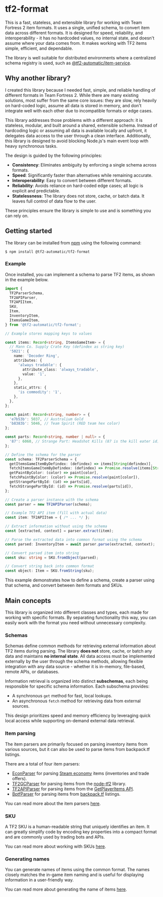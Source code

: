 # tf2-format

This is a fast, stateless, and extensible library for working with Team Fortress 2 item formats. It uses a single, unified schema, to convert item data across different formats. It is designed for speed, reliability, and interoperability - it has no hardcoded values, no internal state, and doesn't assume where your data comes from. It makes working with TF2 items simple, efficient, and dependable.

The library is well suitable for distributed environments where a centralized schema registry is used, such as [@tf2-automatic/item-service](../../apps/item-service).

## Why another library?

I created this library because I needed fast, simple, and reliable handling of different formats in Team Fortress 2. While there are many existing solutions, most suffer from the same core issues: they are slow, rely heavily on hard-coded logic, assume all data is stored in memory, and don't integrate well with each other due to incompatible formats or edge cases.

This library addresses those problems with a different approach: it is stateless, modular, and built around a shared, extensible schema. Instead of hardcoding logic or assuming all data is available locally and upfront, it delegates data access to the user through a clean interface. Additionally, this library is designed to avoid blocking Node.js's main event loop with heavy synchronous tasks.

The design is guided by the following principles:

- **Consistency**: Eliminates ambiguity by enforcing a single schema across formats.
- **Speed**: Significantly faster than alternatives while remaining accurate.
- **Interoperability**: Easy to convert between different formats.
- **Reliability**: Avoids reliance on hard-coded edge cases; all logic is explicit and predictable.
- **Statelessness**: The library does not store, cache, or batch data. It leaves full control of data flow to the user.

These principles ensure the library is simple to use and is something you can rely on.

## Getting started

The library can be installed from [npm](https://www.npmjs.com/package/@tf2-automatic/tf2-format) using the following command:

```$ npm install @tf2-automatic/tf2-format```

### Example

Once installed, you can implement a schema to parse TF2 items, as shown in the example below.

```ts
import {
  TF2ParserSchema,
  TF2APIParser,
  TF2APIItem,
  SKU,
  Item,
  InventoryItem,
  ItemsGameItem,
} from '@tf2-automatic/tf2-format';

// Example stores mapping keys to values

const items: Record<string, ItemsGameItem> = {
  // Mann Co. Supply Crate Key (defindex as string key)
  '5021': {
    name: 'Decoder Ring',
    attributes: {
      'always tradable': {
        attribute_class: 'always_tradable',
        value: '1',
      },
    },
    static_attrs: {
      'is commodity': '1',
    },
  },
};

const paint: Record<string, number> = {
  'e7b53b': 5037, // Australium Gold
  'b8383b': 5046, // Team Spirit (RED team hex color)
};

const parts: Record<string, number | null> = {
  '87': 6060, // Strange Part: Headshot Kills (87 is the kill eater id)
};

// Define the schema for the parser
const schema: TF2ParserSchema = {
  getItemsGameItemByDefindex: (defindex) => items[String(defindex)],
  fetchItemsGameItemByDefindex: (defindex) => Promise.resolve(items[String(defindex)]),
  getPaintByColor: (color) => paint[color],
  fetchPaintByColor: (color) => Promise.resolve(paint[color]),
  getStrangePartById: (id) => parts[id],
  fetchStrangePartById: (id) => Promise.resolve(parts[id]),
};

// Create a parser instance with the schema
const parser = new TF2APIParser(schema);

// Example TF2 API item (fill with actual data)
const item: TF2APIItem = { /* ... */ };

// Extract information without using the schema
const [extracted, context] = parser.extract(item);

// Parse the extracted data into common format using the schema
const parsed: InventoryItem = await parser.parse(extracted, context);

// Convert parsed item into string
const sku: string = SKU.fromObject(parsed);

// Convert string back into common format
const object: Item = SKU.fromString(sku);
```

This example demonstrates how to define a schema, create a parser using that schema, and convert between item formats and SKUs.

## Main concepts

This library is organized into different classes and types, each made for working with specific formats. By separating functionality this way, you can easily work with the format you need without unnecessary complexity.

### Schemas

Schemas define common methods for retrieving external information about TF2 items during parsing. The library **does not** store, cache, or batch any data and maintains **no internal state**. All data access must be implemented externally by the user through the schema methods, allowing flexible integration with any data source - whether it is in-memory, file-based, remote APIs, or databases.

Information retrieval is organized into distinct **subschemas**, each being responsible for specific schema information. Each subschema provides:

- A synchronous `get` method for fast, local lookups.
- An asynchronous `fetch` method for retrieving data from external sources.

This design prioritizes speed and memory efficiency by leveraging quick local access while supporting on-demand external data retrieval.

### Item parsing

The item parsers are primarily focused on parsing inventory items from various sources, but it can also be used to parse items from backpack.tf listings.

There are a total of four item parsers:

- [EconParser](./src/lib/parsing/econ) for parsing [Steam economy](https://github.com/DoctorMcKay/node-steam-tradeoffer-manager/wiki/EconItem) items (inventories and trade offers).
- [TF2GCParser](./src/lib/parsing/tf2-gc) for parsing items from the [node-tf2](https://github.com/DoctorMckay/node-tf2) library.
- [TF2APIParser](./src/lib/parsing/tf2-api) for parsing items from the [GetPlayerItems API](https://wiki.teamfortress.com/wiki/WebAPI/GetPlayerItems).
- [BptfParser](./src/lib/parsing/bptf) for parsing items from [backpack.tf](https://next.backpack.tf/developer) listings.

You can read more about the item parsers [here](./src/lib/parsing/).

### SKU

A TF2 SKU is a human-readable string that uniquely identifies an item. It can greatly simplify code by encoding key properties into a compact format and are commonly used by trading bots and APIs.

You can read more about working with SKUs [here](./src/lib/sku).

### Generating names

You can generate names of items using the common format. The names closely matches the in-game item naming and is useful for displaying information in a user-friendly way.

You can read more about generating the name of items [here](./src/lib/naming).
